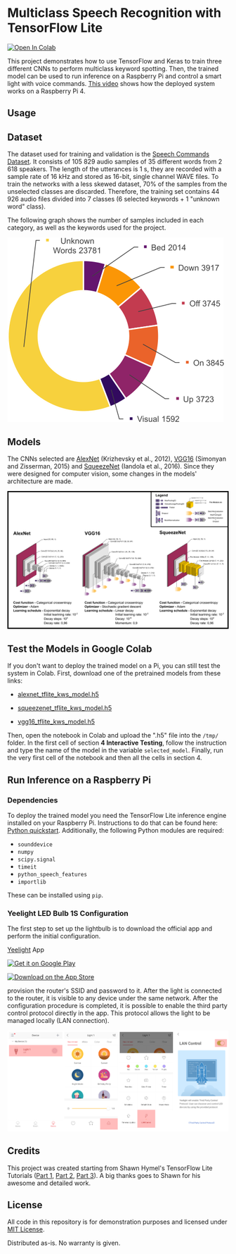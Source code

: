 # Multiclass Speech Recognition with TensorFlow Lite

[![Open In Colab](https://colab.research.google.com/assets/colab-badge.svg)](https://colab.research.google.com/github/s-gregorini003/tflite-multiclass-speech-recognition/blob/master/tflite_multiclass_speech_recognition.ipynb)

This project demonstrates how to use TensorFlow and Keras to train three different CNNs to perform multiclass keyword spotting. Then, the trained model can be used to run inference on a Raspberry Pi and control a smart light with voice commands. [This video](https://www.youtube.com/watch?v=BmgrIliMWqU) shows how the deployed system works on a Raspberry Pi 4.




## Usage

## Dataset

The dataset used for training and validation is the [Speech Commands Dataset](https://www.tensorflow.org/datasets/catalog/speech_commands). It consists of 105 829 audio samples of 35 different words from 2 618 speakers. The length of the utterances is 1 s, they are recorded with a sample rate of 16 kHz and stored as 16-bit, single channel WAVE files. To train the networks with a less skewed dataset, 70% of the samples from the unselected classes are discarded. Therefore, the training set contains 44 926 audio files divided into 7 classes (6 selected keywords + 1 "unknown word" class).

The following graph shows the number of samples included in each category, as well as the keywords used for the project.

![Keywords used for the project](https://github.com/s-gregorini003/tflite-multiclass-speech-recognition/blob/master/img/keywords.png)

## Models

The CNNs selected are [AlexNet](http://papers.nips.cc/paper/4824-imagenet-classification-with-deep-convolutional-neural-networks.pdf) (Krizhevsky et al., 2012), [VGG16](https://arxiv.org/pdf/1409.1556.pdf) (Simonyan and Zisserman, 2015) and [SqueezeNet](https://arxiv.org/pdf/1602.07360.pdf) (Iandola et al., 2016). Since they were designed for computer vision, some changes in the models' architecture are made.

![Investigated models architecture](https://github.com/s-gregorini003/tflite-multiclass-speech-recognition/blob/master/img/investigated-models.png)

## Test the Models in Google Colab

If you don't want to deploy the trained model on a Pi, you can still test the system in Colab. First, download one of the pretrained models from these links:

- [alexnet_tflite_kws_model.h5](https://mega.nz/file/As8FmKaZ#tD19NuM20v6fICTVc9mlnCu96PbMyLs-y9RRCkfl744)

- [squeezenet_tflite_kws_model.h5](https://mega.nz/file/81VGla6C#rebzDLHpsvPoANFJB64g7t0J1PKxRftTLd88aU1fo2g)

- [vgg16_tflite_kws_model.h5](https://mega.nz/file/xskTHI6D#xjfoEvst9HWaFQsrBmXjXM_7dQzcf1MCX6TCNhYkoGE)

Then, open the notebook in Colab and upload the ".h5" file into the `/tmp/` folder. In the first cell of section **4 Interactive Testing**, follow the instruction and type the name of the model in the variable `selected_model`. Finally, run the very first cell of the notebook and then all the cells in section 4. 


## Run Inference on a Raspberry Pi

### Dependencies

To deploy the trained model you need the TensorFlow Lite inference engine installed on your Raspberry Pi. Instructions to do that can be found here: [Python quickstart](https://www.tensorflow.org/lite/guide/python). Additionally, the following Python modules are required:

- `sounddevice`
- `numpy`
- `scipy.signal`
- `timeit`
- `python_speech_features`
- `importlib`

These can be installed using `pip`.


### Yeelight LED Bulb 1S Configuration

The first step to set up the lightbulb is to download the official app and perform the initial configuration.

[Yeelight](https://www.yeelight.com) App

<a href="https://play.google.com/store/apps/details?id=com.yeelight.cherry&hl=it"><img alt="Get it on Google Play" src="https://upload.wikimedia.org/wikipedia/commons/7/78/Google_Play_Store_badge_EN.svg" height=60px /></a>

<a href="https://apps.apple.com/it/app/yeelight/id977125608"><img alt="Download on the App Store" src="https://upload.wikimedia.org/wikipedia/commons/3/3c/Download_on_the_App_Store_Badge.svg" height=60px /></a>


provision the router's SSID and password to it. After the light is connected to the router, it is visible to any device under the same network. After the configuration procedure is completed, it is possible to enable the third party control protocol directly in the app. This protocol allows the light to be managed locally (LAN connection).


![LAN control enable process](https://github.com/s-gregorini003/tflite-multiclass-speech-recognition/blob/master/img/lan-control-enabling.png)

## Credits

This project was created starting from Shawn Hymel's TensorFlow Lite Tutorials ([Part 1](https://www.digikey.com/en/maker/projects/tensorflow-lite-tutorial-part-1-wake-word-feature-extraction/54e1ce8520154081a58feb301ef9d87a), [Part 2](https://www.digikey.com/en/maker/projects/tensorflow-lite-tutorial-part-2-speech-recognition-model-training/d8d04a2b60a442cf8c3fa5c0dd2a292b), [Part 3](https://www.digikey.com/en/maker/projects/tensorflow-lite-tutorial-part-3-speech-recognition-on-raspberry-pi/8a2dc7d8a9a947b4a953d37d3b271c71)). A big thanks goes to Shawn for his awesome and detailed work.


## License

All code in this repository is for demonstration purposes and licensed under [MIT License](https://en.wikipedia.org/wiki/MIT_License).

Distributed as-is. No warranty is given.
